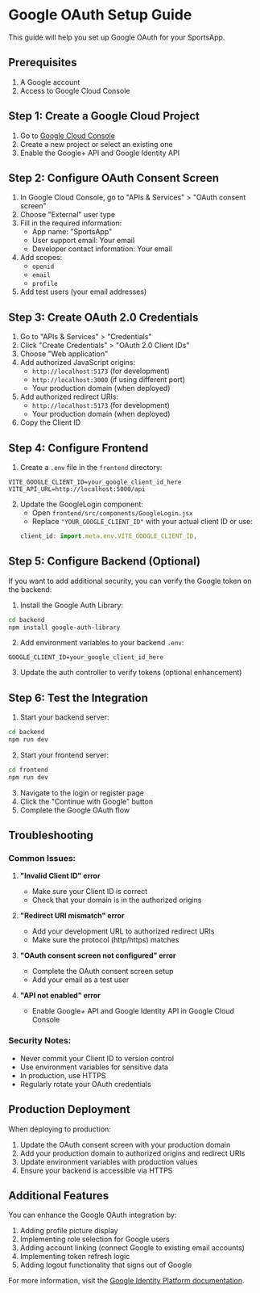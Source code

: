# Google OAuth Setup Guide

This guide will help you set up Google OAuth for your SportsApp.

## Prerequisites

1. A Google account
2. Access to Google Cloud Console

## Step 1: Create a Google Cloud Project

1. Go to [Google Cloud Console](https://console.cloud.google.com/)
2. Create a new project or select an existing one
3. Enable the Google+ API and Google Identity API

## Step 2: Configure OAuth Consent Screen

1. In Google Cloud Console, go to "APIs & Services" > "OAuth consent screen"
2. Choose "External" user type
3. Fill in the required information:
   - App name: "SportsApp"
   - User support email: Your email
   - Developer contact information: Your email
4. Add scopes:
   - `openid`
   - `email`
   - `profile`
5. Add test users (your email addresses)

## Step 3: Create OAuth 2.0 Credentials

1. Go to "APIs & Services" > "Credentials"
2. Click "Create Credentials" > "OAuth 2.0 Client IDs"
3. Choose "Web application"
4. Add authorized JavaScript origins:
   - `http://localhost:5173` (for development)
   - `http://localhost:3000` (if using different port)
   - Your production domain (when deployed)
5. Add authorized redirect URIs:
   - `http://localhost:5173` (for development)
   - Your production domain (when deployed)
6. Copy the Client ID

## Step 4: Configure Frontend

1. Create a `.env` file in the `frontend` directory:
```env
VITE_GOOGLE_CLIENT_ID=your_google_client_id_here
VITE_API_URL=http://localhost:5000/api
```

2. Update the GoogleLogin component:
   - Open `frontend/src/components/GoogleLogin.jsx`
   - Replace `"YOUR_GOOGLE_CLIENT_ID"` with your actual client ID or use:
   ```javascript
   client_id: import.meta.env.VITE_GOOGLE_CLIENT_ID,
   ```

## Step 5: Configure Backend (Optional)

If you want to add additional security, you can verify the Google token on the backend:

1. Install the Google Auth Library:
```bash
cd backend
npm install google-auth-library
```

2. Add environment variables to your backend `.env`:
```env
GOOGLE_CLIENT_ID=your_google_client_id_here
```

3. Update the auth controller to verify tokens (optional enhancement)

## Step 6: Test the Integration

1. Start your backend server:
```bash
cd backend
npm run dev
```

2. Start your frontend server:
```bash
cd frontend
npm run dev
```

3. Navigate to the login or register page
4. Click the "Continue with Google" button
5. Complete the Google OAuth flow

## Troubleshooting

### Common Issues:

1. **"Invalid Client ID" error**
   - Make sure your Client ID is correct
   - Check that your domain is in the authorized origins

2. **"Redirect URI mismatch" error**
   - Add your development URL to authorized redirect URIs
   - Make sure the protocol (http/https) matches

3. **"OAuth consent screen not configured" error**
   - Complete the OAuth consent screen setup
   - Add your email as a test user

4. **"API not enabled" error**
   - Enable Google+ API and Google Identity API in Google Cloud Console

### Security Notes:

- Never commit your Client ID to version control
- Use environment variables for sensitive data
- In production, use HTTPS
- Regularly rotate your OAuth credentials

## Production Deployment

When deploying to production:

1. Update the OAuth consent screen with your production domain
2. Add your production domain to authorized origins and redirect URIs
3. Update environment variables with production values
4. Ensure your backend is accessible via HTTPS

## Additional Features

You can enhance the Google OAuth integration by:

1. Adding profile picture display
2. Implementing role selection for Google users
3. Adding account linking (connect Google to existing email accounts)
4. Implementing token refresh logic
5. Adding logout functionality that signs out of Google

For more information, visit the [Google Identity Platform documentation](https://developers.google.com/identity).
